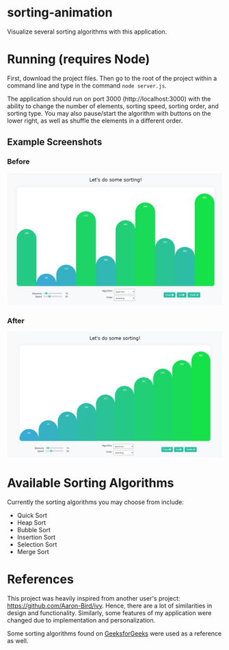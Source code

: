 # sorting-animation

Visualize several sorting algorithms with this application.

# Running (requires Node)

First, download the project files. Then go to the root of the project within a command line and type in the command `node server.js`.

The application should run on port 3000 (http://localhost:3000) with the ability to change the number of elements, sorting speed, sorting order, and sorting type.
You may also pause/start the algorithm with buttons on the lower right, as well as shuffle the elements in a different order.

## Example Screenshots

### Before

<img src="https://raw.githubusercontent.com/ariel-sievers/sorting-animation/master/examples/sorting_before.png" alt="Before Sorting" width="700"/>

### After

<img src="https://raw.githubusercontent.com/ariel-sievers/sorting-animation/master/examples/sorting_after.png" alt="After Sorting" width="700"/>

# Available Sorting Algorithms

Currently the sorting algorithms you may choose from include: 
- Quick Sort
- Heap Sort
- Bubble Sort
- Insertion Sort
- Selection Sort
- Merge Sort

# References

This project was heavily inspired from another user's project: https://github.com/Aaron-Bird/ivy. Hence, there are a lot of similarities
in design and functionality. Similarly, some features of my application were changed due to implementation and personalization.

Some sorting algorithms found on [GeeksforGeeks](https://www.geeksforgeeks.org/) were used as a reference as well.
